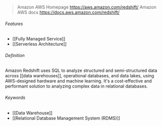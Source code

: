 > Amazon AWS Homepage
> https://aws.amazon.com/redshift/
> Amazon AWS docs 
> https://docs.aws.amazon.com/redshift/

###### Features
- [[Fully Managed Service]]
- [[Serverless Architecture]]

###### Definition
Amazon Redshift uses SQL to analyze structured and semi-structured data across [[data warehouses]], operational databases, and data lakes, using AWS-designed hardware and machine learning.
It's a cost-effective and performant solution to analyzing complex data in relational databases.

###### Keywords
- [[Data Warehouse]]
- [[Relational Database Management System (RDMS)]]

